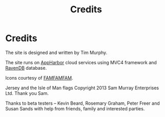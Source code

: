 ﻿---
title: Credits
authors: 
- name: Tim Murphy
  email: tim@26tp.com
---
# Credits

The site is designed and written by Tim Murphy. 

The site runs on [AppHarbor](https://appharbor.com/) cloud services using MVC4 framework and [RavenDB](https://ravenhq.com/) database. 

Icons courtesy of [FAMFAMFAM](http://www.famfamfam.com/lab/icons/silk/).

Jersey and the Isle of Man flags Copyright 2013 Sam Murray Enterprises Ltd. Thank you Sam.

Thanks to beta testers – Kevin Beard, Rosemary Graham, Peter Freer and Susan Sands with help from friends, family and interested parties.